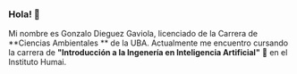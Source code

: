 ### Hola! 👋

Mi nombre es Gonzalo Dieguez Gaviola, licenciado de la Carrera de **Ciencias Ambientales  ** de la UBA. Actualmente me encuentro cursando la carrera de **"Introducción a la Ingenería en Inteligencia Artificial"** :robot: en el Instituto Humai. 


<!--
**GDieguezG/GDieguezG** is a ✨ _special_ ✨ repository because its `README.md` (this file) appears on your GitHub profile.

Here are some ideas to get you started:

- 🔭 I’m currently working on ...
- 🌱 I’m currently learning ...
- 👯 I’m looking to collaborate on ...
- 🤔 I’m looking for help with ...
- 💬 Ask me about ...
- 📫 How to reach me: ...
- 😄 Pronouns: ...
- ⚡ Fun fact: ...
-->
